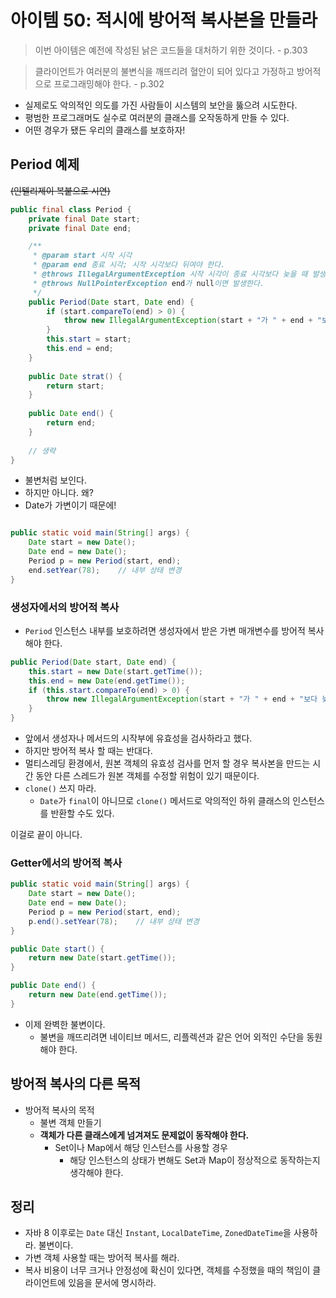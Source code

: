 # 아이템 50: 적시에 방어적 복사본을 만들라

> 이번 아이템은 예전에 작성된 낡은 코드들을 대처하기 위한 것이다. - p.303

> 클라이언트가 여러분의 불변식을 깨뜨리려 혈안이 되어 있다고 가정하고 방어적으로 프로그래밍해야 한다. - p.302

- 실제로도 악의적인 의도를 가진 사람들이 시스템의 보안을 뚫으려 시도한다.
- 평범한 프로그래머도 실수로 여러분의 클래스를 오작동하게 만들 수 있다. 
- 어떤 경우가 됐든 우리의 클래스를 보호하자!

## Period 예제

~~(인텔리제이 복붙으로 시연)~~

```java
public final class Period {
    private final Date start;
    private final Date end;

    /**
     * @param start 시작 시각
     * @param end 종료 시각; 시작 시각보다 뒤여야 한다. 
     * @throws IllegalArgumentException 시작 시각이 종료 시각보다 늦을 때 발생한다.
     * @throws NullPointerException end가 null이면 발생한다. 
     */
    public Period(Date start, Date end) {
        if (start.compareTo(end) > 0) {
            throw new IllegalArgumentException(start + "가 " + end + "보다 늦다.");
        }
        this.start = start;
        this.end = end;
    }
    
    public Date strat() {
        return start;
    }
    
    public Date end() {
        return end;
    }
    
    // 생략
}
```

- 불변처럼 보인다.
- 하지만 아니다. 왜?
- Date가 가변이기 때문에!

```java

public static void main(String[] args) {
    Date start = new Date();
    Date end = new Date();
    Period p = new Period(start, end);
    end.setYear(78);    // 내부 상태 변경
}
```

### 생성자에서의 방어적 복사

- `Period` 인스턴스 내부를 보호하려면 생성자에서 받은 가변 매개변수를 방어적 복사해야 한다. 

```java
public Period(Date start, Date end) {
    this.start = new Date(start.getTime());
    this.end = new Date(end.getTime());
    if (this.start.compareTo(end) > 0) {
        throw new IllegalArgumentException(start + "가 " + end + "보다 늦다.");
    }
}
```

- 앞에서 생성자나 메서드의 시작부에 유효성을 검사하라고 했다.
- 하지만 방어적 복사 할 때는 반대다. 
- 멀티스레딩 환경에서, 원본 객체의 유효성 검사를 먼저 할 경우 복사본을 만드는 시간 동안 다른 스레드가 원본 객체를 수정할 위험이 있기 때문이다. 
- `clone()` 쓰지 마라.
  - `Date`가 `final`이 아니므로 `clone()` 메서드로 악의적인 하위 클래스의 인스턴스를 반환할 수도 있다.

이걸로 끝이 아니다. 

### Getter에서의 방어적 복사

```java
public static void main(String[] args) {
    Date start = new Date();
    Date end = new Date();
    Period p = new Period(start, end);
    p.end().setYear(78);    // 내부 상태 변경
}
```

```java
public Date start() {
    return new Date(start.getTime());
}

public Date end() {
    return new Date(end.getTime());
}
```

- 이제 완벽한 불변이다. 
  - 불변을 깨뜨리려면 네이티브 메서드, 리플렉션과 같은 언어 외적인 수단을 동원해야 한다.

## 방어적 복사의 다른 목적

- 방어적 복사의 목적
  - 불변 객체 만들기 
  - **객체가 다른 클래스에게 넘겨져도 문제없이 동작해야 한다.**
    - Set이나 Map에서 해당 인스턴스를 사용할 경우
      - 해당 인스턴스의 상태가 변해도 Set과 Map이 정상적으로 동작하는지 생각해야 한다. 

## 정리

- 자바 8 이후로는 `Date` 대신 `Instant`, `LocalDateTime`, `ZonedDateTime`을 사용하라. 불변이다.
- 가변 객체 사용할 때는 방어적 복사를 해라.
- 복사 비용이 너무 크거나 안정성에 확신이 있다면, 객체를 수정했을 때의 책임이 클라이언트에 있음을 문서에 명시하라. 
